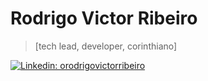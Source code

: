 
# Rodrigo Victor Ribeiro
> [tech lead, developer, corinthiano]

[![Linkedin: orodrigovictorribeiro](https://img.shields.io/static/v1?label=&message=orodrigovictorribeiro&logo=Linkedin&link=https://www.linkedin.com/in/orodrigovictorribeiro&style=flat-square&color=black)](https://www.linkedin.com/in/orodrigovictorribeiro)
